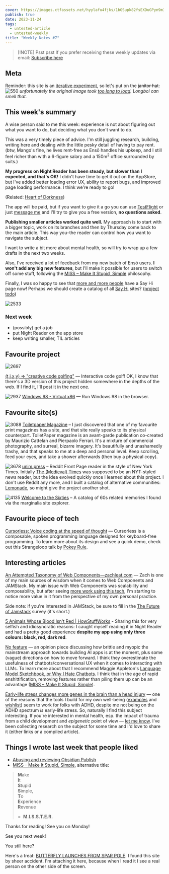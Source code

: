 ```yaml
---
cover: https://images.ctfassets.net/hyylafu4fjks/1bGSupk82fsEXDuGPyn9m3/5516902627c3253110bada2e7a4fe55a/Untitled_Artwork_7.png
publish: true
date: 2023-11-24
tags:
  - untested-article
  - untested-weekly
title: "Weekly Notes #7"
---
```


> [!NOTE] Psst psst
> If you prefer receiving these weekly updates via email: <a class='subscribe-cta subscribe-cta--inline' href='https://letters.sonnet.io' style='--font-size-cta: 1em'>Subscribe here</a>


## Meta

Reminder: this site is an [iterative experiment](<../../../111>), so let's put on the ~~janitor hat~~:
![550](longboi.webp)
*unfortunately the original image took [too long to load](<../../../Abusing and reviewing Obsidian Publish>). Longboi can smell that.*
## This week's summary

A wise person said to me this week: experience is not about figuring out what you want to do, but deciding what you don't want to do.

This was a very timely piece of advice. I'm still juggling research, building, writing here and dealing with the little pesky detail of having to pay rent. (btw, Mango's fine, he lives rent-free as Ensō handles his upkeep, and I still feel richer than with a 6-figure salary and a 150m<sup>2</sup> office surrounded by suits.)

**My progress on Night Reader has been steady, but slower than I expected, and that's OK!** I didn't have time to get it out on the AppStore, but I've added better loading error UX, ability to report bugs, and improved page loading performance. I think we're ready to go! 

(Related: [Heart of Dorkness](<../../../Heart of Dorkness>))

The app will be paid, but if you want to give it a go you can use [TestFlight](https://testflight.apple.com/join/jn7XlV3M) or just [message me](mailto:hello@sonnet.io) and I'll try to give you a free version, **no questions asked**.

**Publishing smaller articles worked quite well.** My approach is to start with a bigger topic, work on its branches and then by Thursday come back to the main article. This way you–the reader can control how you want to navigate the subject.

I want to write a bit more about mental health, so will try to wrap up a few drafts in the next two weeks.

Also, I've received a lot of feedback from my new batch of Ensō users. **I won't add any big new features**, but I'll make it possible for users to switch off some stuff, following the [MISS – Make It Stupid, Simple](<../../../MISS – Make It Stupid, Simple>) philosophy.

Finally, I was so happy to see that [more and more people](https://bentinata.com) have a Say Hi page now! Perhaps we should create a catalog of all [Say Hi](https://sonnet.io/posts/hi) sites? ([project todo](<../../../Say Hi Catalog>))

![2533](say-hi-bentinata.webp)


### Next week

- (possibly) get a job
- put Night Reader on the app store
- keep writing smaller, TIL articles


## Favourite project

![2697](tixy.webp)

[(t,i,x,y) => "creative code golfing"](https://tixy.land) — Interactive code golf! OK, I know that there's a 3D version of this project hidden somewhere in the depths of the web. If I find it, I'll post it in the next one.

![2937](win-98-web-browser.webp)
[Windows 98 - Virtual x86](https://copy.sh/v86/?profile=windows98) — Run Windows 98 in the browser.

## Favourite site(s)
![3088](toilet-paper-site-screenshot.webp)
[Toiletpaper Magazine](https://www.toiletpapermagazine.org) – I just discovered that one of my favourite print magazines has a site, and that site really speaks to its physical counterpart. ToiletPaper magazine is an avant-garde publication co-created by Maurizio Cattelan and Pierpaolo Ferrari. It's a mixture of commercial photography, and surreal, bizarre imagery. It's beautifully and unashamedly trashy, and that speaks to me at a deep and personal level. Keep scrolling, feed your eyes, and take a shower afterwards (then buy a physical copy).

![3678](unim-press-screenshot.webp)
[unim.press](https://unim.press) – Reddit Front Page reader in the style of New York Times. Initially [The (Medieval) Times](https://tidings.potato.horse) was supposed to be an NYT-styled news reader, but the idea evolved quickly once I learned about this project. I don't use Reddit any more, and I built a catalog of alternative communities: [Lemonade](https://lemonade.sonnet.io), so might give the project another shot.

![4135](1960s-screenshot.webp)
[Welcome to the Sixties](https://www.jeffs60s.com) – A catalog of 60s related memories I found via the marginalia site explorer. 

## Favourite piece of tech

[Cursorless: Voice coding at the speed of thought](https://www.cursorless.org) — Cursorless is a composable, spoken programming language designed for keyboard-free programming. To learn more about its design and see a quick demo, check out this Strangeloop talk by [Pokey Rule](https://www.youtube.com/watch?v=NcUJnmBqHTY&pp=ygUKY3Vyc29ybGVzcw%3D%3D).

## Interesting articles

[An Attempted Taxonomy of Web Components—zachleat.com](https://www.zachleat.com/web/a-taxonomy-of-web-component-types/) — Zach is one of my main sources of wisdom when it comes to Web Components and JAMStack. My main issue with Web Components was scalability and composability, but after seeing [more work using this tech](https://github.com/genmon/braggoscope-search), I'm starting to notice more value in it from the perspective of my own personal practice.

Side note: if you're interested in JAMStack, be sure to fill in the [The Future of Jamstack](https://thefutureofjamstack.org) survey (it's short.)

[5 Animals Whose Blood Isn't Red | HowStuffWorks](https://animals.howstuffworks.com/animal-facts/5-animals-whose-blood-isnt-red.htm) - Sharing this for very selfish and idiosyncratic reasons: I caught myself reading it in Night Reader and had a pretty good experience **despite my app using only three colours: black, red, dark red**.

[No feature](https://ia.net/topics/no-feature) — an opinion piece discussing how brittle and myopic the mainstream approach towards building AI apps is at the moment, plus some (vague) directions on how to move forward. I think they overestimate the usefulness of chatbots/conversational UX when it comes to interacting with LLMs. To learn more about that I recommend Maggie Appleton's [Language Model Sketchbook, or Why I Hate Chatbots](https://maggieappleton.com/lm-sketchbook). I think that in the age of rapid enshittification, removing features rather than piling them up can be an advantage ([MISS – Make It Stupid, Simple](<../../../MISS – Make It Stupid, Simple>)).

[Early-life stress changes more genes in the brain than a head injury](https://medicalxpress.com/news/2023-11-early-life-stress-genes-brain-injury.html) — one of the reasons that the tools I build for my own well-being ([examples](<../../../Projects and apps I built for my own well-being>) and [wishlist](<../../../Things to support my own well-being – a wishlist>)) seem to work for folks with ADHD, despite me not being on the ADHD spectrum *is* early-life stress. So, naturally I find this subject interesting. If you're interested in mental health, esp. the impact of trauma from a child development and *epigenetic* point of view — [let me know](mailto:hello@sonnet.io). I've been collecting research on the subject for some time and I'd love to share it (either links or a compiled article).

## Things I wrote last week that people liked

- [Abusing and reviewing Obsidian Publish](<../../../Abusing and reviewing Obsidian Publish>) 
- [MISS – Make It Stupid, Simple](<../../../MISS – Make It Stupid, Simple>), alternative title:

> **M**ake  
> **I**t  
> **S**tupid  
> **S**imple,  
> **T**o  
> **E**xperience  
> **R**evenue 
> 
> =  **M.I.S.S.T.E.R.**

Thanks for reading! See you on Monday!


See you next week!

You still here? 

Here's a treat: [BUTTERFLY LAUNCHES FROM SPAR POLE](https://butterflylaunch.com). I found this site by sheer accident. I'm attaching it here, because when I read it I see a real person on the other side of the screen.

